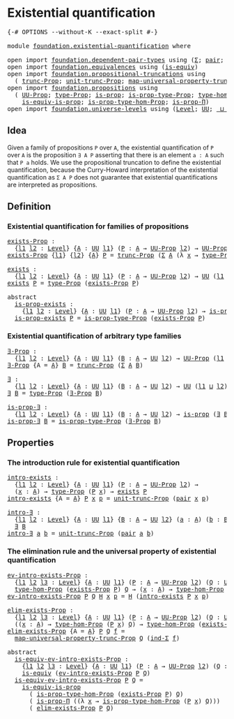 # Existential quantification

<pre class="Agda"><a id="39" class="Symbol">{-#</a> <a id="43" class="Keyword">OPTIONS</a> <a id="51" class="Pragma">--without-K</a> <a id="63" class="Pragma">--exact-split</a> <a id="77" class="Symbol">#-}</a>

<a id="82" class="Keyword">module</a> <a id="89" href="foundation.existential-quantification.html" class="Module">foundation.existential-quantification</a> <a id="127" class="Keyword">where</a>

<a id="134" class="Keyword">open</a> <a id="139" class="Keyword">import</a> <a id="146" href="foundation.dependent-pair-types.html" class="Module">foundation.dependent-pair-types</a> <a id="178" class="Keyword">using</a> <a id="184" class="Symbol">(</a><a id="185" href="foundation-core.dependent-pair-types.html#502" class="Record">Σ</a><a id="186" class="Symbol">;</a> <a id="188" href="foundation-core.dependent-pair-types.html#575" class="InductiveConstructor">pair</a><a id="192" class="Symbol">;</a> <a id="194" href="foundation-core.dependent-pair-types.html#592" class="Field">pr1</a><a id="197" class="Symbol">;</a> <a id="199" href="foundation-core.dependent-pair-types.html#604" class="Field">pr2</a><a id="202" class="Symbol">;</a> <a id="204" href="foundation-core.dependent-pair-types.html#687" class="Function">ind-Σ</a><a id="209" class="Symbol">)</a>
<a id="211" class="Keyword">open</a> <a id="216" class="Keyword">import</a> <a id="223" href="foundation.equivalences.html" class="Module">foundation.equivalences</a> <a id="247" class="Keyword">using</a> <a id="253" class="Symbol">(</a><a id="254" href="foundation-core.equivalences.html#1542" class="Function">is-equiv</a><a id="262" class="Symbol">)</a>
<a id="264" class="Keyword">open</a> <a id="269" class="Keyword">import</a> <a id="276" href="foundation.propositional-truncations.html" class="Module">foundation.propositional-truncations</a> <a id="313" class="Keyword">using</a>
  <a id="321" class="Symbol">(</a> <a id="323" href="foundation.propositional-truncations.html#2133" class="Function">trunc-Prop</a><a id="333" class="Symbol">;</a> <a id="335" href="foundation.propositional-truncations.html#1756" class="Postulate">unit-trunc-Prop</a><a id="350" class="Symbol">;</a> <a id="352" href="foundation.propositional-truncations.html#4789" class="Function">map-universal-property-trunc-Prop</a><a id="385" class="Symbol">)</a>
<a id="387" class="Keyword">open</a> <a id="392" class="Keyword">import</a> <a id="399" href="foundation.propositions.html" class="Module">foundation.propositions</a> <a id="423" class="Keyword">using</a>
  <a id="431" class="Symbol">(</a> <a id="433" href="foundation-core.propositions.html#1322" class="Function">UU-Prop</a><a id="440" class="Symbol">;</a> <a id="442" href="foundation-core.propositions.html#1424" class="Function">type-Prop</a><a id="451" class="Symbol">;</a> <a id="453" href="foundation-core.propositions.html#1246" class="Function">is-prop</a><a id="460" class="Symbol">;</a> <a id="462" href="foundation-core.propositions.html#1491" class="Function">is-prop-type-Prop</a><a id="479" class="Symbol">;</a> <a id="481" href="foundation.propositions.html#3734" class="Function">type-hom-Prop</a><a id="494" class="Symbol">;</a>
    <a id="500" href="foundation-core.propositions.html#3624" class="Function">is-equiv-is-prop</a><a id="516" class="Symbol">;</a> <a id="518" href="foundation.propositions.html#3874" class="Function">is-prop-type-hom-Prop</a><a id="539" class="Symbol">;</a> <a id="541" href="foundation.propositions.html#1492" class="Function">is-prop-Π</a><a id="550" class="Symbol">)</a>
<a id="552" class="Keyword">open</a> <a id="557" class="Keyword">import</a> <a id="564" href="foundation.universe-levels.html" class="Module">foundation.universe-levels</a> <a id="591" class="Keyword">using</a> <a id="597" class="Symbol">(</a><a id="598" href="Agda.Primitive.html#597" class="Postulate">Level</a><a id="603" class="Symbol">;</a> <a id="605" href="foundation-core.universe-levels.html#222" class="Primitive">UU</a><a id="607" class="Symbol">;</a> <a id="609" href="Agda.Primitive.html#810" class="Primitive Operator">_⊔_</a><a id="612" class="Symbol">)</a>
</pre>
## Idea

Given a family of propositions `P` over `A`, the existential quantification of `P` over `A` is the proposition `∃ A P` asserting that there is an element `a : A` such that `P a` holds. We use the propositional truncation to define the existential quantification, because the Curry-Howard interpretation of the existential quantification as `Σ A P` does not guarantee that existential quantifications are interpreted as propositions.

## Definition

### Existential quantification for families of propositions

<pre class="Agda"><a id="exists-Prop"></a><a id="1146" href="foundation.existential-quantification.html#1146" class="Function">exists-Prop</a> <a id="1158" class="Symbol">:</a>
  <a id="1162" class="Symbol">{</a><a id="1163" href="foundation.existential-quantification.html#1163" class="Bound">l1</a> <a id="1166" href="foundation.existential-quantification.html#1166" class="Bound">l2</a> <a id="1169" class="Symbol">:</a> <a id="1171" href="Agda.Primitive.html#597" class="Postulate">Level</a><a id="1176" class="Symbol">}</a> <a id="1178" class="Symbol">{</a><a id="1179" href="foundation.existential-quantification.html#1179" class="Bound">A</a> <a id="1181" class="Symbol">:</a> <a id="1183" href="foundation-core.universe-levels.html#222" class="Primitive">UU</a> <a id="1186" href="foundation.existential-quantification.html#1163" class="Bound">l1</a><a id="1188" class="Symbol">}</a> <a id="1190" class="Symbol">(</a><a id="1191" href="foundation.existential-quantification.html#1191" class="Bound">P</a> <a id="1193" class="Symbol">:</a> <a id="1195" href="foundation.existential-quantification.html#1179" class="Bound">A</a> <a id="1197" class="Symbol">→</a> <a id="1199" href="foundation-core.propositions.html#1322" class="Function">UU-Prop</a> <a id="1207" href="foundation.existential-quantification.html#1166" class="Bound">l2</a><a id="1209" class="Symbol">)</a> <a id="1211" class="Symbol">→</a> <a id="1213" href="foundation-core.propositions.html#1322" class="Function">UU-Prop</a> <a id="1221" class="Symbol">(</a><a id="1222" href="foundation.existential-quantification.html#1163" class="Bound">l1</a> <a id="1225" href="Agda.Primitive.html#810" class="Primitive Operator">⊔</a> <a id="1227" href="foundation.existential-quantification.html#1166" class="Bound">l2</a><a id="1229" class="Symbol">)</a>
<a id="1231" href="foundation.existential-quantification.html#1146" class="Function">exists-Prop</a> <a id="1243" class="Symbol">{</a><a id="1244" href="foundation.existential-quantification.html#1244" class="Bound">l1</a><a id="1246" class="Symbol">}</a> <a id="1248" class="Symbol">{</a><a id="1249" href="foundation.existential-quantification.html#1249" class="Bound">l2</a><a id="1251" class="Symbol">}</a> <a id="1253" class="Symbol">{</a><a id="1254" href="foundation.existential-quantification.html#1254" class="Bound">A</a><a id="1255" class="Symbol">}</a> <a id="1257" href="foundation.existential-quantification.html#1257" class="Bound">P</a> <a id="1259" class="Symbol">=</a> <a id="1261" href="foundation.propositional-truncations.html#2133" class="Function">trunc-Prop</a> <a id="1272" class="Symbol">(</a><a id="1273" href="foundation-core.dependent-pair-types.html#502" class="Record">Σ</a> <a id="1275" href="foundation.existential-quantification.html#1254" class="Bound">A</a> <a id="1277" class="Symbol">(λ</a> <a id="1280" href="foundation.existential-quantification.html#1280" class="Bound">x</a> <a id="1282" class="Symbol">→</a> <a id="1284" href="foundation-core.propositions.html#1424" class="Function">type-Prop</a> <a id="1294" class="Symbol">(</a><a id="1295" href="foundation.existential-quantification.html#1257" class="Bound">P</a> <a id="1297" href="foundation.existential-quantification.html#1280" class="Bound">x</a><a id="1298" class="Symbol">)))</a>

<a id="exists"></a><a id="1303" href="foundation.existential-quantification.html#1303" class="Function">exists</a> <a id="1310" class="Symbol">:</a>
  <a id="1314" class="Symbol">{</a><a id="1315" href="foundation.existential-quantification.html#1315" class="Bound">l1</a> <a id="1318" href="foundation.existential-quantification.html#1318" class="Bound">l2</a> <a id="1321" class="Symbol">:</a> <a id="1323" href="Agda.Primitive.html#597" class="Postulate">Level</a><a id="1328" class="Symbol">}</a> <a id="1330" class="Symbol">{</a><a id="1331" href="foundation.existential-quantification.html#1331" class="Bound">A</a> <a id="1333" class="Symbol">:</a> <a id="1335" href="foundation-core.universe-levels.html#222" class="Primitive">UU</a> <a id="1338" href="foundation.existential-quantification.html#1315" class="Bound">l1</a><a id="1340" class="Symbol">}</a> <a id="1342" class="Symbol">(</a><a id="1343" href="foundation.existential-quantification.html#1343" class="Bound">P</a> <a id="1345" class="Symbol">:</a> <a id="1347" href="foundation.existential-quantification.html#1331" class="Bound">A</a> <a id="1349" class="Symbol">→</a> <a id="1351" href="foundation-core.propositions.html#1322" class="Function">UU-Prop</a> <a id="1359" href="foundation.existential-quantification.html#1318" class="Bound">l2</a><a id="1361" class="Symbol">)</a> <a id="1363" class="Symbol">→</a> <a id="1365" href="foundation-core.universe-levels.html#222" class="Primitive">UU</a> <a id="1368" class="Symbol">(</a><a id="1369" href="foundation.existential-quantification.html#1315" class="Bound">l1</a> <a id="1372" href="Agda.Primitive.html#810" class="Primitive Operator">⊔</a> <a id="1374" href="foundation.existential-quantification.html#1318" class="Bound">l2</a><a id="1376" class="Symbol">)</a>
<a id="1378" href="foundation.existential-quantification.html#1303" class="Function">exists</a> <a id="1385" href="foundation.existential-quantification.html#1385" class="Bound">P</a> <a id="1387" class="Symbol">=</a> <a id="1389" href="foundation-core.propositions.html#1424" class="Function">type-Prop</a> <a id="1399" class="Symbol">(</a><a id="1400" href="foundation.existential-quantification.html#1146" class="Function">exists-Prop</a> <a id="1412" href="foundation.existential-quantification.html#1385" class="Bound">P</a><a id="1413" class="Symbol">)</a>

<a id="1416" class="Keyword">abstract</a>
  <a id="is-prop-exists"></a><a id="1427" href="foundation.existential-quantification.html#1427" class="Function">is-prop-exists</a> <a id="1442" class="Symbol">:</a>
    <a id="1448" class="Symbol">{</a><a id="1449" href="foundation.existential-quantification.html#1449" class="Bound">l1</a> <a id="1452" href="foundation.existential-quantification.html#1452" class="Bound">l2</a> <a id="1455" class="Symbol">:</a> <a id="1457" href="Agda.Primitive.html#597" class="Postulate">Level</a><a id="1462" class="Symbol">}</a> <a id="1464" class="Symbol">{</a><a id="1465" href="foundation.existential-quantification.html#1465" class="Bound">A</a> <a id="1467" class="Symbol">:</a> <a id="1469" href="foundation-core.universe-levels.html#222" class="Primitive">UU</a> <a id="1472" href="foundation.existential-quantification.html#1449" class="Bound">l1</a><a id="1474" class="Symbol">}</a> <a id="1476" class="Symbol">(</a><a id="1477" href="foundation.existential-quantification.html#1477" class="Bound">P</a> <a id="1479" class="Symbol">:</a> <a id="1481" href="foundation.existential-quantification.html#1465" class="Bound">A</a> <a id="1483" class="Symbol">→</a> <a id="1485" href="foundation-core.propositions.html#1322" class="Function">UU-Prop</a> <a id="1493" href="foundation.existential-quantification.html#1452" class="Bound">l2</a><a id="1495" class="Symbol">)</a> <a id="1497" class="Symbol">→</a> <a id="1499" href="foundation-core.propositions.html#1246" class="Function">is-prop</a> <a id="1507" class="Symbol">(</a><a id="1508" href="foundation.existential-quantification.html#1303" class="Function">exists</a> <a id="1515" href="foundation.existential-quantification.html#1477" class="Bound">P</a><a id="1516" class="Symbol">)</a>
  <a id="1520" href="foundation.existential-quantification.html#1427" class="Function">is-prop-exists</a> <a id="1535" href="foundation.existential-quantification.html#1535" class="Bound">P</a> <a id="1537" class="Symbol">=</a> <a id="1539" href="foundation-core.propositions.html#1491" class="Function">is-prop-type-Prop</a> <a id="1557" class="Symbol">(</a><a id="1558" href="foundation.existential-quantification.html#1146" class="Function">exists-Prop</a> <a id="1570" href="foundation.existential-quantification.html#1535" class="Bound">P</a><a id="1571" class="Symbol">)</a>
</pre>
### Existential quantification of arbitrary type families

<pre class="Agda"><a id="∃-Prop"></a><a id="1645" href="foundation.existential-quantification.html#1645" class="Function">∃-Prop</a> <a id="1652" class="Symbol">:</a>
  <a id="1656" class="Symbol">{</a><a id="1657" href="foundation.existential-quantification.html#1657" class="Bound">l1</a> <a id="1660" href="foundation.existential-quantification.html#1660" class="Bound">l2</a> <a id="1663" class="Symbol">:</a> <a id="1665" href="Agda.Primitive.html#597" class="Postulate">Level</a><a id="1670" class="Symbol">}</a> <a id="1672" class="Symbol">{</a><a id="1673" href="foundation.existential-quantification.html#1673" class="Bound">A</a> <a id="1675" class="Symbol">:</a> <a id="1677" href="foundation-core.universe-levels.html#222" class="Primitive">UU</a> <a id="1680" href="foundation.existential-quantification.html#1657" class="Bound">l1</a><a id="1682" class="Symbol">}</a> <a id="1684" class="Symbol">(</a><a id="1685" href="foundation.existential-quantification.html#1685" class="Bound">B</a> <a id="1687" class="Symbol">:</a> <a id="1689" href="foundation.existential-quantification.html#1673" class="Bound">A</a> <a id="1691" class="Symbol">→</a> <a id="1693" href="foundation-core.universe-levels.html#222" class="Primitive">UU</a> <a id="1696" href="foundation.existential-quantification.html#1660" class="Bound">l2</a><a id="1698" class="Symbol">)</a> <a id="1700" class="Symbol">→</a> <a id="1702" href="foundation-core.propositions.html#1322" class="Function">UU-Prop</a> <a id="1710" class="Symbol">(</a><a id="1711" href="foundation.existential-quantification.html#1657" class="Bound">l1</a> <a id="1714" href="Agda.Primitive.html#810" class="Primitive Operator">⊔</a> <a id="1716" href="foundation.existential-quantification.html#1660" class="Bound">l2</a><a id="1718" class="Symbol">)</a>
<a id="1720" href="foundation.existential-quantification.html#1645" class="Function">∃-Prop</a> <a id="1727" class="Symbol">{</a><a id="1728" class="Argument">A</a> <a id="1730" class="Symbol">=</a> <a id="1732" href="foundation.existential-quantification.html#1732" class="Bound">A</a><a id="1733" class="Symbol">}</a> <a id="1735" href="foundation.existential-quantification.html#1735" class="Bound">B</a> <a id="1737" class="Symbol">=</a> <a id="1739" href="foundation.propositional-truncations.html#2133" class="Function">trunc-Prop</a> <a id="1750" class="Symbol">(</a><a id="1751" href="foundation-core.dependent-pair-types.html#502" class="Record">Σ</a> <a id="1753" href="foundation.existential-quantification.html#1732" class="Bound">A</a> <a id="1755" href="foundation.existential-quantification.html#1735" class="Bound">B</a><a id="1756" class="Symbol">)</a>

<a id="∃"></a><a id="1759" href="foundation.existential-quantification.html#1759" class="Function">∃</a> <a id="1761" class="Symbol">:</a>
  <a id="1765" class="Symbol">{</a><a id="1766" href="foundation.existential-quantification.html#1766" class="Bound">l1</a> <a id="1769" href="foundation.existential-quantification.html#1769" class="Bound">l2</a> <a id="1772" class="Symbol">:</a> <a id="1774" href="Agda.Primitive.html#597" class="Postulate">Level</a><a id="1779" class="Symbol">}</a> <a id="1781" class="Symbol">{</a><a id="1782" href="foundation.existential-quantification.html#1782" class="Bound">A</a> <a id="1784" class="Symbol">:</a> <a id="1786" href="foundation-core.universe-levels.html#222" class="Primitive">UU</a> <a id="1789" href="foundation.existential-quantification.html#1766" class="Bound">l1</a><a id="1791" class="Symbol">}</a> <a id="1793" class="Symbol">(</a><a id="1794" href="foundation.existential-quantification.html#1794" class="Bound">B</a> <a id="1796" class="Symbol">:</a> <a id="1798" href="foundation.existential-quantification.html#1782" class="Bound">A</a> <a id="1800" class="Symbol">→</a> <a id="1802" href="foundation-core.universe-levels.html#222" class="Primitive">UU</a> <a id="1805" href="foundation.existential-quantification.html#1769" class="Bound">l2</a><a id="1807" class="Symbol">)</a> <a id="1809" class="Symbol">→</a> <a id="1811" href="foundation-core.universe-levels.html#222" class="Primitive">UU</a> <a id="1814" class="Symbol">(</a><a id="1815" href="foundation.existential-quantification.html#1766" class="Bound">l1</a> <a id="1818" href="Agda.Primitive.html#810" class="Primitive Operator">⊔</a> <a id="1820" href="foundation.existential-quantification.html#1769" class="Bound">l2</a><a id="1822" class="Symbol">)</a>
<a id="1824" href="foundation.existential-quantification.html#1759" class="Function">∃</a> <a id="1826" href="foundation.existential-quantification.html#1826" class="Bound">B</a> <a id="1828" class="Symbol">=</a> <a id="1830" href="foundation-core.propositions.html#1424" class="Function">type-Prop</a> <a id="1840" class="Symbol">(</a><a id="1841" href="foundation.existential-quantification.html#1645" class="Function">∃-Prop</a> <a id="1848" href="foundation.existential-quantification.html#1826" class="Bound">B</a><a id="1849" class="Symbol">)</a>

<a id="is-prop-∃"></a><a id="1852" href="foundation.existential-quantification.html#1852" class="Function">is-prop-∃</a> <a id="1862" class="Symbol">:</a>
  <a id="1866" class="Symbol">{</a><a id="1867" href="foundation.existential-quantification.html#1867" class="Bound">l1</a> <a id="1870" href="foundation.existential-quantification.html#1870" class="Bound">l2</a> <a id="1873" class="Symbol">:</a> <a id="1875" href="Agda.Primitive.html#597" class="Postulate">Level</a><a id="1880" class="Symbol">}</a> <a id="1882" class="Symbol">{</a><a id="1883" href="foundation.existential-quantification.html#1883" class="Bound">A</a> <a id="1885" class="Symbol">:</a> <a id="1887" href="foundation-core.universe-levels.html#222" class="Primitive">UU</a> <a id="1890" href="foundation.existential-quantification.html#1867" class="Bound">l1</a><a id="1892" class="Symbol">}</a> <a id="1894" class="Symbol">(</a><a id="1895" href="foundation.existential-quantification.html#1895" class="Bound">B</a> <a id="1897" class="Symbol">:</a> <a id="1899" href="foundation.existential-quantification.html#1883" class="Bound">A</a> <a id="1901" class="Symbol">→</a> <a id="1903" href="foundation-core.universe-levels.html#222" class="Primitive">UU</a> <a id="1906" href="foundation.existential-quantification.html#1870" class="Bound">l2</a><a id="1908" class="Symbol">)</a> <a id="1910" class="Symbol">→</a> <a id="1912" href="foundation-core.propositions.html#1246" class="Function">is-prop</a> <a id="1920" class="Symbol">(</a><a id="1921" href="foundation.existential-quantification.html#1759" class="Function">∃</a> <a id="1923" href="foundation.existential-quantification.html#1895" class="Bound">B</a><a id="1924" class="Symbol">)</a>
<a id="1926" href="foundation.existential-quantification.html#1852" class="Function">is-prop-∃</a> <a id="1936" href="foundation.existential-quantification.html#1936" class="Bound">B</a> <a id="1938" class="Symbol">=</a> <a id="1940" href="foundation-core.propositions.html#1491" class="Function">is-prop-type-Prop</a> <a id="1958" class="Symbol">(</a><a id="1959" href="foundation.existential-quantification.html#1645" class="Function">∃-Prop</a> <a id="1966" href="foundation.existential-quantification.html#1936" class="Bound">B</a><a id="1967" class="Symbol">)</a>
</pre>
## Properties

### The introduction rule for existential quantification

<pre class="Agda"><a id="intro-exists"></a><a id="2055" href="foundation.existential-quantification.html#2055" class="Function">intro-exists</a> <a id="2068" class="Symbol">:</a>
  <a id="2072" class="Symbol">{</a><a id="2073" href="foundation.existential-quantification.html#2073" class="Bound">l1</a> <a id="2076" href="foundation.existential-quantification.html#2076" class="Bound">l2</a> <a id="2079" class="Symbol">:</a> <a id="2081" href="Agda.Primitive.html#597" class="Postulate">Level</a><a id="2086" class="Symbol">}</a> <a id="2088" class="Symbol">{</a><a id="2089" href="foundation.existential-quantification.html#2089" class="Bound">A</a> <a id="2091" class="Symbol">:</a> <a id="2093" href="foundation-core.universe-levels.html#222" class="Primitive">UU</a> <a id="2096" href="foundation.existential-quantification.html#2073" class="Bound">l1</a><a id="2098" class="Symbol">}</a> <a id="2100" class="Symbol">(</a><a id="2101" href="foundation.existential-quantification.html#2101" class="Bound">P</a> <a id="2103" class="Symbol">:</a> <a id="2105" href="foundation.existential-quantification.html#2089" class="Bound">A</a> <a id="2107" class="Symbol">→</a> <a id="2109" href="foundation-core.propositions.html#1322" class="Function">UU-Prop</a> <a id="2117" href="foundation.existential-quantification.html#2076" class="Bound">l2</a><a id="2119" class="Symbol">)</a> <a id="2121" class="Symbol">→</a>
  <a id="2125" class="Symbol">(</a><a id="2126" href="foundation.existential-quantification.html#2126" class="Bound">x</a> <a id="2128" class="Symbol">:</a> <a id="2130" href="foundation.existential-quantification.html#2089" class="Bound">A</a><a id="2131" class="Symbol">)</a> <a id="2133" class="Symbol">→</a> <a id="2135" href="foundation-core.propositions.html#1424" class="Function">type-Prop</a> <a id="2145" class="Symbol">(</a><a id="2146" href="foundation.existential-quantification.html#2101" class="Bound">P</a> <a id="2148" href="foundation.existential-quantification.html#2126" class="Bound">x</a><a id="2149" class="Symbol">)</a> <a id="2151" class="Symbol">→</a> <a id="2153" href="foundation.existential-quantification.html#1303" class="Function">exists</a> <a id="2160" href="foundation.existential-quantification.html#2101" class="Bound">P</a>
<a id="2162" href="foundation.existential-quantification.html#2055" class="Function">intro-exists</a> <a id="2175" class="Symbol">{</a><a id="2176" class="Argument">A</a> <a id="2178" class="Symbol">=</a> <a id="2180" href="foundation.existential-quantification.html#2180" class="Bound">A</a><a id="2181" class="Symbol">}</a> <a id="2183" href="foundation.existential-quantification.html#2183" class="Bound">P</a> <a id="2185" href="foundation.existential-quantification.html#2185" class="Bound">x</a> <a id="2187" href="foundation.existential-quantification.html#2187" class="Bound">p</a> <a id="2189" class="Symbol">=</a> <a id="2191" href="foundation.propositional-truncations.html#1756" class="Postulate">unit-trunc-Prop</a> <a id="2207" class="Symbol">(</a><a id="2208" href="foundation-core.dependent-pair-types.html#575" class="InductiveConstructor">pair</a> <a id="2213" href="foundation.existential-quantification.html#2185" class="Bound">x</a> <a id="2215" href="foundation.existential-quantification.html#2187" class="Bound">p</a><a id="2216" class="Symbol">)</a>

<a id="intro-∃"></a><a id="2219" href="foundation.existential-quantification.html#2219" class="Function">intro-∃</a> <a id="2227" class="Symbol">:</a>
  <a id="2231" class="Symbol">{</a><a id="2232" href="foundation.existential-quantification.html#2232" class="Bound">l1</a> <a id="2235" href="foundation.existential-quantification.html#2235" class="Bound">l2</a> <a id="2238" class="Symbol">:</a> <a id="2240" href="Agda.Primitive.html#597" class="Postulate">Level</a><a id="2245" class="Symbol">}</a> <a id="2247" class="Symbol">{</a><a id="2248" href="foundation.existential-quantification.html#2248" class="Bound">A</a> <a id="2250" class="Symbol">:</a> <a id="2252" href="foundation-core.universe-levels.html#222" class="Primitive">UU</a> <a id="2255" href="foundation.existential-quantification.html#2232" class="Bound">l1</a><a id="2257" class="Symbol">}</a> <a id="2259" class="Symbol">{</a><a id="2260" href="foundation.existential-quantification.html#2260" class="Bound">B</a> <a id="2262" class="Symbol">:</a> <a id="2264" href="foundation.existential-quantification.html#2248" class="Bound">A</a> <a id="2266" class="Symbol">→</a> <a id="2268" href="foundation-core.universe-levels.html#222" class="Primitive">UU</a> <a id="2271" href="foundation.existential-quantification.html#2235" class="Bound">l2</a><a id="2273" class="Symbol">}</a> <a id="2275" class="Symbol">(</a><a id="2276" href="foundation.existential-quantification.html#2276" class="Bound">a</a> <a id="2278" class="Symbol">:</a> <a id="2280" href="foundation.existential-quantification.html#2248" class="Bound">A</a><a id="2281" class="Symbol">)</a> <a id="2283" class="Symbol">(</a><a id="2284" href="foundation.existential-quantification.html#2284" class="Bound">b</a> <a id="2286" class="Symbol">:</a> <a id="2288" href="foundation.existential-quantification.html#2260" class="Bound">B</a> <a id="2290" href="foundation.existential-quantification.html#2276" class="Bound">a</a><a id="2291" class="Symbol">)</a> <a id="2293" class="Symbol">→</a>
  <a id="2297" href="foundation.existential-quantification.html#1759" class="Function">∃</a> <a id="2299" href="foundation.existential-quantification.html#2260" class="Bound">B</a>
<a id="2301" href="foundation.existential-quantification.html#2219" class="Function">intro-∃</a> <a id="2309" href="foundation.existential-quantification.html#2309" class="Bound">a</a> <a id="2311" href="foundation.existential-quantification.html#2311" class="Bound">b</a> <a id="2313" class="Symbol">=</a> <a id="2315" href="foundation.propositional-truncations.html#1756" class="Postulate">unit-trunc-Prop</a> <a id="2331" class="Symbol">(</a><a id="2332" href="foundation-core.dependent-pair-types.html#575" class="InductiveConstructor">pair</a> <a id="2337" href="foundation.existential-quantification.html#2309" class="Bound">a</a> <a id="2339" href="foundation.existential-quantification.html#2311" class="Bound">b</a><a id="2340" class="Symbol">)</a>
</pre>
### The elimination rule and the universal property of existential quantification

<pre class="Agda"><a id="ev-intro-exists-Prop"></a><a id="2438" href="foundation.existential-quantification.html#2438" class="Function">ev-intro-exists-Prop</a> <a id="2459" class="Symbol">:</a>
  <a id="2463" class="Symbol">{</a><a id="2464" href="foundation.existential-quantification.html#2464" class="Bound">l1</a> <a id="2467" href="foundation.existential-quantification.html#2467" class="Bound">l2</a> <a id="2470" href="foundation.existential-quantification.html#2470" class="Bound">l3</a> <a id="2473" class="Symbol">:</a> <a id="2475" href="Agda.Primitive.html#597" class="Postulate">Level</a><a id="2480" class="Symbol">}</a> <a id="2482" class="Symbol">{</a><a id="2483" href="foundation.existential-quantification.html#2483" class="Bound">A</a> <a id="2485" class="Symbol">:</a> <a id="2487" href="foundation-core.universe-levels.html#222" class="Primitive">UU</a> <a id="2490" href="foundation.existential-quantification.html#2464" class="Bound">l1</a><a id="2492" class="Symbol">}</a> <a id="2494" class="Symbol">(</a><a id="2495" href="foundation.existential-quantification.html#2495" class="Bound">P</a> <a id="2497" class="Symbol">:</a> <a id="2499" href="foundation.existential-quantification.html#2483" class="Bound">A</a> <a id="2501" class="Symbol">→</a> <a id="2503" href="foundation-core.propositions.html#1322" class="Function">UU-Prop</a> <a id="2511" href="foundation.existential-quantification.html#2467" class="Bound">l2</a><a id="2513" class="Symbol">)</a> <a id="2515" class="Symbol">(</a><a id="2516" href="foundation.existential-quantification.html#2516" class="Bound">Q</a> <a id="2518" class="Symbol">:</a> <a id="2520" href="foundation-core.propositions.html#1322" class="Function">UU-Prop</a> <a id="2528" href="foundation.existential-quantification.html#2470" class="Bound">l3</a><a id="2530" class="Symbol">)</a> <a id="2532" class="Symbol">→</a>
  <a id="2536" href="foundation.propositions.html#3734" class="Function">type-hom-Prop</a> <a id="2550" class="Symbol">(</a><a id="2551" href="foundation.existential-quantification.html#1146" class="Function">exists-Prop</a> <a id="2563" href="foundation.existential-quantification.html#2495" class="Bound">P</a><a id="2564" class="Symbol">)</a> <a id="2566" href="foundation.existential-quantification.html#2516" class="Bound">Q</a> <a id="2568" class="Symbol">→</a> <a id="2570" class="Symbol">(</a><a id="2571" href="foundation.existential-quantification.html#2571" class="Bound">x</a> <a id="2573" class="Symbol">:</a> <a id="2575" href="foundation.existential-quantification.html#2483" class="Bound">A</a><a id="2576" class="Symbol">)</a> <a id="2578" class="Symbol">→</a> <a id="2580" href="foundation.propositions.html#3734" class="Function">type-hom-Prop</a> <a id="2594" class="Symbol">(</a><a id="2595" href="foundation.existential-quantification.html#2495" class="Bound">P</a> <a id="2597" href="foundation.existential-quantification.html#2571" class="Bound">x</a><a id="2598" class="Symbol">)</a> <a id="2600" href="foundation.existential-quantification.html#2516" class="Bound">Q</a>
<a id="2602" href="foundation.existential-quantification.html#2438" class="Function">ev-intro-exists-Prop</a> <a id="2623" href="foundation.existential-quantification.html#2623" class="Bound">P</a> <a id="2625" href="foundation.existential-quantification.html#2625" class="Bound">Q</a> <a id="2627" href="foundation.existential-quantification.html#2627" class="Bound">H</a> <a id="2629" href="foundation.existential-quantification.html#2629" class="Bound">x</a> <a id="2631" href="foundation.existential-quantification.html#2631" class="Bound">p</a> <a id="2633" class="Symbol">=</a> <a id="2635" href="foundation.existential-quantification.html#2627" class="Bound">H</a> <a id="2637" class="Symbol">(</a><a id="2638" href="foundation.existential-quantification.html#2055" class="Function">intro-exists</a> <a id="2651" href="foundation.existential-quantification.html#2623" class="Bound">P</a> <a id="2653" href="foundation.existential-quantification.html#2629" class="Bound">x</a> <a id="2655" href="foundation.existential-quantification.html#2631" class="Bound">p</a><a id="2656" class="Symbol">)</a>

<a id="elim-exists-Prop"></a><a id="2659" href="foundation.existential-quantification.html#2659" class="Function">elim-exists-Prop</a> <a id="2676" class="Symbol">:</a>
  <a id="2680" class="Symbol">{</a><a id="2681" href="foundation.existential-quantification.html#2681" class="Bound">l1</a> <a id="2684" href="foundation.existential-quantification.html#2684" class="Bound">l2</a> <a id="2687" href="foundation.existential-quantification.html#2687" class="Bound">l3</a> <a id="2690" class="Symbol">:</a> <a id="2692" href="Agda.Primitive.html#597" class="Postulate">Level</a><a id="2697" class="Symbol">}</a> <a id="2699" class="Symbol">{</a><a id="2700" href="foundation.existential-quantification.html#2700" class="Bound">A</a> <a id="2702" class="Symbol">:</a> <a id="2704" href="foundation-core.universe-levels.html#222" class="Primitive">UU</a> <a id="2707" href="foundation.existential-quantification.html#2681" class="Bound">l1</a><a id="2709" class="Symbol">}</a> <a id="2711" class="Symbol">(</a><a id="2712" href="foundation.existential-quantification.html#2712" class="Bound">P</a> <a id="2714" class="Symbol">:</a> <a id="2716" href="foundation.existential-quantification.html#2700" class="Bound">A</a> <a id="2718" class="Symbol">→</a> <a id="2720" href="foundation-core.propositions.html#1322" class="Function">UU-Prop</a> <a id="2728" href="foundation.existential-quantification.html#2684" class="Bound">l2</a><a id="2730" class="Symbol">)</a> <a id="2732" class="Symbol">(</a><a id="2733" href="foundation.existential-quantification.html#2733" class="Bound">Q</a> <a id="2735" class="Symbol">:</a> <a id="2737" href="foundation-core.propositions.html#1322" class="Function">UU-Prop</a> <a id="2745" href="foundation.existential-quantification.html#2687" class="Bound">l3</a><a id="2747" class="Symbol">)</a> <a id="2749" class="Symbol">→</a>
  <a id="2753" class="Symbol">((</a><a id="2755" href="foundation.existential-quantification.html#2755" class="Bound">x</a> <a id="2757" class="Symbol">:</a> <a id="2759" href="foundation.existential-quantification.html#2700" class="Bound">A</a><a id="2760" class="Symbol">)</a> <a id="2762" class="Symbol">→</a> <a id="2764" href="foundation.propositions.html#3734" class="Function">type-hom-Prop</a> <a id="2778" class="Symbol">(</a><a id="2779" href="foundation.existential-quantification.html#2712" class="Bound">P</a> <a id="2781" href="foundation.existential-quantification.html#2755" class="Bound">x</a><a id="2782" class="Symbol">)</a> <a id="2784" href="foundation.existential-quantification.html#2733" class="Bound">Q</a><a id="2785" class="Symbol">)</a> <a id="2787" class="Symbol">→</a> <a id="2789" href="foundation.propositions.html#3734" class="Function">type-hom-Prop</a> <a id="2803" class="Symbol">(</a><a id="2804" href="foundation.existential-quantification.html#1146" class="Function">exists-Prop</a> <a id="2816" href="foundation.existential-quantification.html#2712" class="Bound">P</a><a id="2817" class="Symbol">)</a> <a id="2819" href="foundation.existential-quantification.html#2733" class="Bound">Q</a>
<a id="2821" href="foundation.existential-quantification.html#2659" class="Function">elim-exists-Prop</a> <a id="2838" class="Symbol">{</a><a id="2839" class="Argument">A</a> <a id="2841" class="Symbol">=</a> <a id="2843" href="foundation.existential-quantification.html#2843" class="Bound">A</a><a id="2844" class="Symbol">}</a> <a id="2846" href="foundation.existential-quantification.html#2846" class="Bound">P</a> <a id="2848" href="foundation.existential-quantification.html#2848" class="Bound">Q</a> <a id="2850" href="foundation.existential-quantification.html#2850" class="Bound">f</a> <a id="2852" class="Symbol">=</a>
  <a id="2856" href="foundation.propositional-truncations.html#4789" class="Function">map-universal-property-trunc-Prop</a> <a id="2890" href="foundation.existential-quantification.html#2848" class="Bound">Q</a> <a id="2892" class="Symbol">(</a><a id="2893" href="foundation-core.dependent-pair-types.html#687" class="Function">ind-Σ</a> <a id="2899" href="foundation.existential-quantification.html#2850" class="Bound">f</a><a id="2900" class="Symbol">)</a>

<a id="2903" class="Keyword">abstract</a>
  <a id="is-equiv-ev-intro-exists-Prop"></a><a id="2914" href="foundation.existential-quantification.html#2914" class="Function">is-equiv-ev-intro-exists-Prop</a> <a id="2944" class="Symbol">:</a>
    <a id="2950" class="Symbol">{</a><a id="2951" href="foundation.existential-quantification.html#2951" class="Bound">l1</a> <a id="2954" href="foundation.existential-quantification.html#2954" class="Bound">l2</a> <a id="2957" href="foundation.existential-quantification.html#2957" class="Bound">l3</a> <a id="2960" class="Symbol">:</a> <a id="2962" href="Agda.Primitive.html#597" class="Postulate">Level</a><a id="2967" class="Symbol">}</a> <a id="2969" class="Symbol">{</a><a id="2970" href="foundation.existential-quantification.html#2970" class="Bound">A</a> <a id="2972" class="Symbol">:</a> <a id="2974" href="foundation-core.universe-levels.html#222" class="Primitive">UU</a> <a id="2977" href="foundation.existential-quantification.html#2951" class="Bound">l1</a><a id="2979" class="Symbol">}</a> <a id="2981" class="Symbol">(</a><a id="2982" href="foundation.existential-quantification.html#2982" class="Bound">P</a> <a id="2984" class="Symbol">:</a> <a id="2986" href="foundation.existential-quantification.html#2970" class="Bound">A</a> <a id="2988" class="Symbol">→</a> <a id="2990" href="foundation-core.propositions.html#1322" class="Function">UU-Prop</a> <a id="2998" href="foundation.existential-quantification.html#2954" class="Bound">l2</a><a id="3000" class="Symbol">)</a> <a id="3002" class="Symbol">(</a><a id="3003" href="foundation.existential-quantification.html#3003" class="Bound">Q</a> <a id="3005" class="Symbol">:</a> <a id="3007" href="foundation-core.propositions.html#1322" class="Function">UU-Prop</a> <a id="3015" href="foundation.existential-quantification.html#2957" class="Bound">l3</a><a id="3017" class="Symbol">)</a> <a id="3019" class="Symbol">→</a>
    <a id="3025" href="foundation-core.equivalences.html#1542" class="Function">is-equiv</a> <a id="3034" class="Symbol">(</a><a id="3035" href="foundation.existential-quantification.html#2438" class="Function">ev-intro-exists-Prop</a> <a id="3056" href="foundation.existential-quantification.html#2982" class="Bound">P</a> <a id="3058" href="foundation.existential-quantification.html#3003" class="Bound">Q</a><a id="3059" class="Symbol">)</a>
  <a id="3063" href="foundation.existential-quantification.html#2914" class="Function">is-equiv-ev-intro-exists-Prop</a> <a id="3093" href="foundation.existential-quantification.html#3093" class="Bound">P</a> <a id="3095" href="foundation.existential-quantification.html#3095" class="Bound">Q</a> <a id="3097" class="Symbol">=</a>
    <a id="3103" href="foundation-core.propositions.html#3624" class="Function">is-equiv-is-prop</a>
      <a id="3126" class="Symbol">(</a> <a id="3128" href="foundation.propositions.html#3874" class="Function">is-prop-type-hom-Prop</a> <a id="3150" class="Symbol">(</a><a id="3151" href="foundation.existential-quantification.html#1146" class="Function">exists-Prop</a> <a id="3163" href="foundation.existential-quantification.html#3093" class="Bound">P</a><a id="3164" class="Symbol">)</a> <a id="3166" href="foundation.existential-quantification.html#3095" class="Bound">Q</a><a id="3167" class="Symbol">)</a>
      <a id="3175" class="Symbol">(</a> <a id="3177" href="foundation.propositions.html#1492" class="Function">is-prop-Π</a> <a id="3187" class="Symbol">((λ</a> <a id="3191" href="foundation.existential-quantification.html#3191" class="Bound">x</a> <a id="3193" class="Symbol">→</a> <a id="3195" href="foundation.propositions.html#3874" class="Function">is-prop-type-hom-Prop</a> <a id="3217" class="Symbol">(</a><a id="3218" href="foundation.existential-quantification.html#3093" class="Bound">P</a> <a id="3220" href="foundation.existential-quantification.html#3191" class="Bound">x</a><a id="3221" class="Symbol">)</a> <a id="3223" href="foundation.existential-quantification.html#3095" class="Bound">Q</a><a id="3224" class="Symbol">)))</a>
      <a id="3234" class="Symbol">(</a> <a id="3236" href="foundation.existential-quantification.html#2659" class="Function">elim-exists-Prop</a> <a id="3253" href="foundation.existential-quantification.html#3093" class="Bound">P</a> <a id="3255" href="foundation.existential-quantification.html#3095" class="Bound">Q</a><a id="3256" class="Symbol">)</a>
</pre>